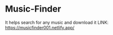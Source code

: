 # Music-Finder
It helps search for any music and download it LINK: https://musicfinder001.netlify.app/
